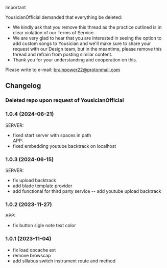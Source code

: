 > [!IMPORTANT]
> YousicianOfficial demanded that everything be deleted:
> - We kindly ask that you remove this thread as the practice outlined is in clear violation of our Terms of Service.  
> - We are very glad to hear that you are interested in seeing the option to add custom songs to Yousician and we'll make sure to share your request with our Design team, but in the meantime, please remove this thread and refrain from posting similar content.  
> - Thank you for your understanding and cooperation on this.

Please write to e-mail: brainpower22@protonmail.com

## Changelog

### Deleted repo upon request of YousicianOfficial

### 1.0.4 (2024-06-21)
SERVER:
- fixed start server with spaces in path  
APP:
- fixed embedding youtube backtrack on localhost

### 1.0.3 (2024-06-15)
SERVER:
- fix upload backtrack
- add blade template provider
- add functional for third party service
-- add youtube upload backtrack

### 1.0.2 (2023-11-27)
APP:
- fix button sigle note text color

### 1.0.1 (2023-11-04)
- fix load opcache ext
- remove browscap
- add sillabus switch instrument route and method